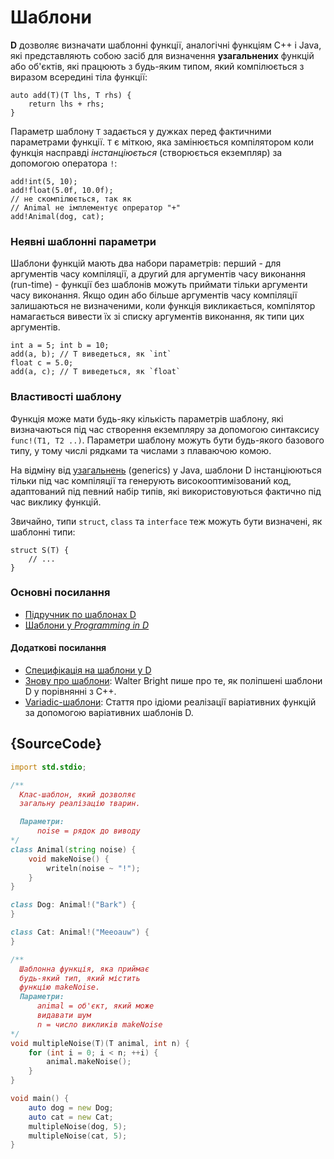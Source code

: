 # Шаблони

**D** дозволяє визначати шаблонні функції, аналогічні функціям C++ і
Java, якi представляють собою засiб для визначення **узагальнених**
функцій або об'єктiв, які працюють з будь-яким типом, який компілюється
з виразом всередині тіла функції:


    auto add(T)(T lhs, T rhs) {
        return lhs + rhs;
    }

Параметр шаблону `Т` задається у дужках перед фактичними параметрами
функції. `Т` є міткою, яка замінюється компілятором коли функція
насправді *інстанціюється* (створюється екземпляр) за допомогою
оператора `!`:


    add!int(5, 10);
    add!float(5.0f, 10.0f);
    // не скомпiлюється, так як
    // Animal не iмплементує опрератор "+"
    add!Animal(dog, cat);

### Неявні шаблонні параметри

Шаблони функцій мають два набори параметрів: перший - для аргументів
часу компіляції, а другий для аргументів часу виконання (run-time) -
функції без шаблонів можуть приймати тільки аргументи часу виконання.
Якщо один або більше аргументів часу компіляції залишаються не
визначеними, коли функція викликається, компілятор намагається вивести
їх зі списку аргументів виконання, як типи цих аргументів.

    int a = 5; int b = 10;
    add(a, b); // T виведеться, як `int`
    float c = 5.0;
    add(a, c); // T виведеться, як `float`

### Властивості шаблону

Функція може мати будь-яку кількість параметрів шаблону, якi
визначаються під час створення екземпляру за допомогою синтаксису
`func!(T1, T2 ..)`. Параметри шаблону можуть бути будь-якого базового
типу, у тому числі рядками та числами з плаваючою комою.

На відміну від [узагальнень](https://uk.wikipedia.org/wiki/%D0%A3%D0%B7%D0%B0%D0%B3%D0%B0%D0%BB%D1%8C%D0%BD%D0%B5%D0%BD%D0%BD%D1%8F_%D0%B2_Java)
(generics) у Java, шаблони D iнстанціюються тiльки пiд час компіляції
та генерують високооптимізований код, адаптований під певний набір
типів, які використовуються фактично пiд час виклику функцій.

Звичайно, типи `struct`, `class` та `interface` теж можуть бути
визначені, як шаблоннi типи:

    struct S(T) {
        // ...
    }

### Основнi посилання

- [Підручник по шаблонах D](https://github.com/PhilippeSigaud/D-templates-tutorial)
- [Шаблони у _Programming in D_](http://ddili.org/ders/d.en/templates.html)

#### Додаткові посилання

- [Специфiкацiя на шаблони у D](https://dlang.org/spec/template.html)
- [Знову про шаблони](http://dlang.org/templates-revisited.html):  Walter Bright пише про те, як поліпшенi шаблони D у порiвняннi з C++.
- [Variadic-шаблони](http://dlang.org/variadic-function-templates.html): Стаття про ідіоми реалізації варіативних функцій за допомогою варіативних шаблонiв D.

## {SourceCode}

```d
import std.stdio;

/**
  Клас-шаблон, який дозволяє
  загальну реалізацію тварин.

  Параметри:
      noise = рядок до виводу
*/
class Animal(string noise) {
    void makeNoise() {
        writeln(noise ~ "!");
    }
}

class Dog: Animal!("Bark") {
}

class Cat: Animal!("Meeoauw") {
}

/**
  Шаблонна функція, яка приймає
  будь-який тип, який містить
  функцію makeNoise.
  Параметри:
      animal = об'єкт, який може
      видавати шум
      n = число викликiв makeNoise
*/
void multipleNoise(T)(T animal, int n) {
    for (int i = 0; i < n; ++i) {
        animal.makeNoise();
    }
}

void main() {
    auto dog = new Dog;
    auto cat = new Cat;
    multipleNoise(dog, 5);
    multipleNoise(cat, 5);
}
```

